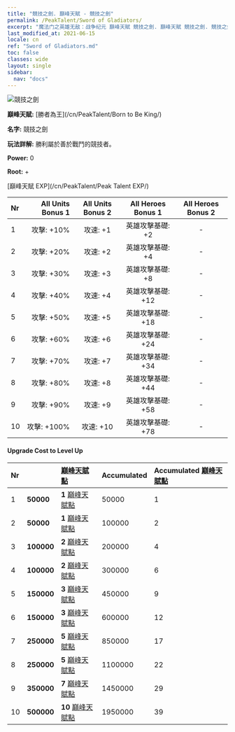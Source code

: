```yaml
---
title: "競技之劍. 巔峰天賦 - 競技之劍"
permalink: /PeakTalent/Sword of Gladiators/
excerpt: "魔法门之英雄无敌：战争纪元 巔峰天賦 競技之劍. 巔峰天賦 競技之劍. 競技之劍"
last_modified_at: 2021-06-15
locale: cn
ref: "Sword of Gladiators.md"
toc: false
classes: wide
layout: single
sidebar:
  nav: "docs"
---
```


  ![競技之劍](/images/pt/talent_4101.png)

  **巔峰天賦:** [勝者為王](/cn/PeakTalent/Born to Be King/)

  **名字:** 競技之劍

  **玩法詳解:** 勝利屬於善於戰鬥的競技者。

  **Power:** 0

  **Root:** +

  [巔峰天賦 EXP](/cn/PeakTalent/Peak Talent EXP/)

  | Nr | All Units Bonus 1 | All Units Bonus 2 | All Heroes Bonus 1 | All Heroes Bonus 2 |
  |:---|--------------:|:-------------:|:-------------:|:-------------:|
  | 1 | 攻擊: +10% | 攻速: +1 | 英雄攻擊基礎: +2 | - |
  | 2 | 攻擊: +20% | 攻速: +2 | 英雄攻擊基礎: +4 | - |
  | 3 | 攻擊: +30% | 攻速: +3 | 英雄攻擊基礎: +8 | - |
  | 4 | 攻擊: +40% | 攻速: +4 | 英雄攻擊基礎: +12 | - |
  | 5 | 攻擊: +50% | 攻速: +5 | 英雄攻擊基礎: +18 | - |
  | 6 | 攻擊: +60% | 攻速: +6 | 英雄攻擊基礎: +24 | - |
  | 7 | 攻擊: +70% | 攻速: +7 | 英雄攻擊基礎: +34 | - |
  | 8 | 攻擊: +80% | 攻速: +8 | 英雄攻擊基礎: +44 | - |
  | 9 | 攻擊: +90% | 攻速: +9 | 英雄攻擊基礎: +58 | - |
  | 10 | 攻擊: +100% | 攻速: +10 | 英雄攻擊基礎: +78 | - |


#### Upgrade Cost to Level Up

  | Nr | <i class="fas fa-coins"/> | [巔峰天賦點](/cn/Items/con_934/) | Accumulated <i class="fas fa-coins"/> | Accumulated [巔峰天賦點](/cn/Items/con_934/) |
  |:---|:--------------|:-------------|:-------------|:-------------|
  | 1 | **50000** | **1** [巔峰天賦點](/cn/Items/con_934/) | 50000 | 1 |
  | 2 | **50000** | **1** [巔峰天賦點](/cn/Items/con_934/) | 100000 | 2 |
  | 3 | **100000** | **2** [巔峰天賦點](/cn/Items/con_934/) | 200000 | 4 |
  | 4 | **100000** | **2** [巔峰天賦點](/cn/Items/con_934/) | 300000 | 6 |
  | 5 | **150000** | **3** [巔峰天賦點](/cn/Items/con_934/) | 450000 | 9 |
  | 6 | **150000** | **3** [巔峰天賦點](/cn/Items/con_934/) | 600000 | 12 |
  | 7 | **250000** | **5** [巔峰天賦點](/cn/Items/con_934/) | 850000 | 17 |
  | 8 | **250000** | **5** [巔峰天賦點](/cn/Items/con_934/) | 1100000 | 22 |
  | 9 | **350000** | **7** [巔峰天賦點](/cn/Items/con_934/) | 1450000 | 29 |
  | 10 | **500000** | **10** [巔峰天賦點](/cn/Items/con_934/) | 1950000 | 39 |
